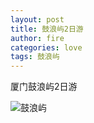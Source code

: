 ```yaml
---
layout: post
title: 鼓浪屿2日游
author: fire
categories: love 
tags: 鼓浪屿
---
```


厦门鼓浪屿2日游

![鼓浪屿](../images/gu-lang-yu.jpg)

